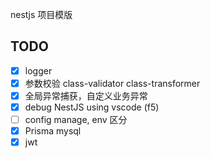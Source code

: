 nestjs 项目模版

## TODO

- [x] logger
- [x] 参数校验 class-validator class-transformer
- [x] 全局异常捕获，自定义业务异常
- [x] debug NestJS using vscode (f5)
- [ ] config manage, env 区分
- [x] Prisma mysql
- [x] jwt
